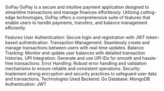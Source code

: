 GoPay
GoPay is a secure and intuitive payment application designed to streamline transactions and manage finances effortlessly. Utilizing cutting-edge technologies, GoPay offers a comprehensive suite of features that enable users to handle payments, transfers, and balance management efficiently.

Features
User Authentication:
Secure login and registration with JWT token-based authentication.
Transaction Management:
Seamlessly create and manage transactions between users with real-time updates.
Balance Tracking:
Monitor and update user balances with detailed transaction histories.
UPI Integration:
Generate and use UPI IDs for smooth and hassle-free transactions.
Error Handling:
Robust error handling and validation mechanisms to ensure reliable and consistent operations.
Security:
Implement strong encryption and security practices to safeguard user data and transactions.
Technologies Used
Backend: Go
Database: MongoDB
Authentication: JWT
